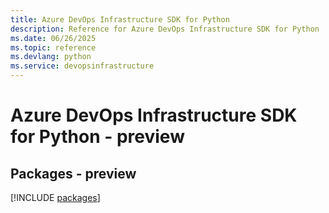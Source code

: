 ```yaml
---
title: Azure DevOps Infrastructure SDK for Python
description: Reference for Azure DevOps Infrastructure SDK for Python
ms.date: 06/26/2025
ms.topic: reference
ms.devlang: python
ms.service: devopsinfrastructure
---
```

# Azure DevOps Infrastructure SDK for Python - preview
## Packages - preview
[!INCLUDE [packages](devops-infrastructure-index.md)]